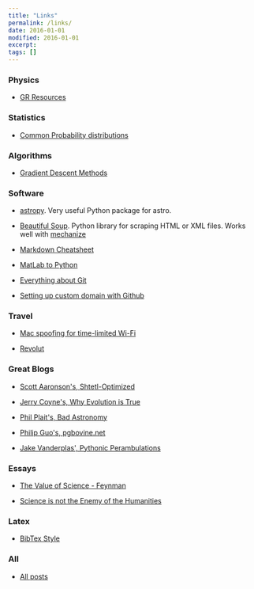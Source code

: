 ```yaml
---
title: "Links"
permalink: /links/
date: 2016-01-01
modified: 2016-01-01
excerpt:
tags: []
---
```


### Physics
 
* [GR Resources](http://tomkimpson.com/GRResources/)


### Statistics

* [Common Probability distributions](http://blog.cloudera.com/blog/2015/12/common-probability-distributions)


### Algorithms

* [Gradient Descent Methods](http://ruder.io/optimizing-gradient-descent/)


### Software

* [astropy](http://www.astropy.org). Very useful Python package for astro.

* [Beautiful Soup](https://www.crummy.com/software/BeautifulSoup/). Python library for scraping HTML or XML files. Works well with [mechanize](http://wwwsearch.sourceforge.net/mechanize/)

* [Markdown Cheatsheet](https://github.com/adam-p/markdown-here/wiki/Markdown-Cheatsheet)

* [MatLab to Python](http://mathesaurus.sourceforge.net/matlab-python-xref.pdf)

* [Everything about Git](https://kbroman.org/github_tutorial/)

* [Setting up custom domain with Github](https://medium.com/@supriyakankure/how-to-add-a-custom-domain-to-your-github-page-with-godaddy-84495781143e)


### Travel

* [Mac spoofing for time-limited Wi-Fi](https://github.com/halo/LinkLiar)

* [Revolut](https://revolut.com/)


### Great Blogs

* [Scott Aaronson's, Shtetl-Optimized](http://www.scottaaronson.com/blog/?m=201606)

* [Jerry Coyne's, Why Evolution is True](https://whyevolutionistrue.wordpress.com)

* [Phil Plait's, Bad Astronomy](http://www.slate.com/authors.phil_plait.html)

* [Philip Guo's, pgbovine.net](http://www.pgbovine.net/index.html)

* [Jake Vanderplas', Pythonic Perambulations](https://jakevdp.github.io)


### Essays

* [The Value of Science - Feynman](http://www.wegerscience.com/documents/thevalueofscience_article.pdf)

* [Science is not the Enemy of the Humanities](https://newrepublic.com/article/114127/science-not-enemy-humanities)


### Latex

* [BibTex Style](https://www.reed.edu/cis/help/LaTeX/bibtexstyles.html#natcit)


### All
* [All posts](http://tomkimpson.com/posts/)
